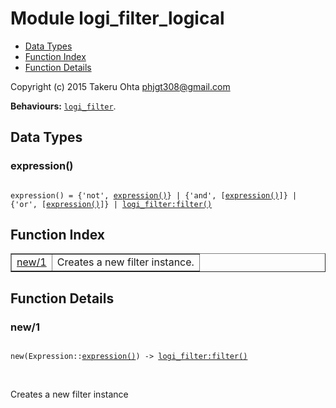

# Module logi_filter_logical #
* [Data Types](#types)
* [Function Index](#index)
* [Function Details](#functions)

Copyright (c) 2015 Takeru Ohta <phjgt308@gmail.com>

__Behaviours:__ [`logi_filter`](logi_filter.md).

<a name="types"></a>

## Data Types ##




### <a name="type-expression">expression()</a> ###


<pre><code>
expression() = {'not', <a href="#type-expression">expression()</a>} | {'and', [<a href="#type-expression">expression()</a>]} | {'or', [<a href="#type-expression">expression()</a>]} | <a href="logi_filter.md#type-filter">logi_filter:filter()</a>
</code></pre>

<a name="index"></a>

## Function Index ##


<table width="100%" border="1" cellspacing="0" cellpadding="2" summary="function index"><tr><td valign="top"><a href="#new-1">new/1</a></td><td>Creates a new filter instance.</td></tr></table>


<a name="functions"></a>

## Function Details ##

<a name="new-1"></a>

### new/1 ###

<pre><code>
new(Expression::<a href="#type-expression">expression()</a>) -&gt; <a href="logi_filter.md#type-filter">logi_filter:filter()</a>
</code></pre>
<br />

Creates a new filter instance

